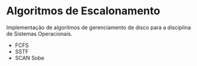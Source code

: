 # Algoritmos de Escalonamento

Implementação de algoritmos de gerenciamento de disco para a disciplina de Sistemas Operacionais.

* FCFS
* SSTF
* SCAN Sobe
